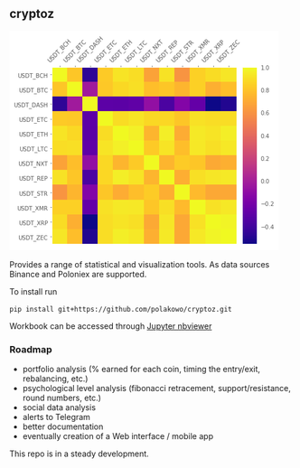 ## cryptoz

![corr-matrix](corr-matrix.png)

Provides a range of statistical and visualization tools. As data sources Binance and Poloniex are supported.

To install run
```
pip install git+https://github.com/polakowo/cryptoz.git
```

Workbook can be accessed through [Jupyter nbviewer](http://nbviewer.jupyter.org/github/polakowo/cryptoz/blob/master/Workbook.ipynb)

### Roadmap
- portfolio analysis (% earned for each coin, timing the entry/exit, rebalancing, etc.)
- psychological level analysis (fibonacci retracement, support/resistance, round numbers, etc.)
- social data analysis
- alerts to Telegram
- better documentation
- eventually creation of a Web interface / mobile app

This repo is in a steady development. 
